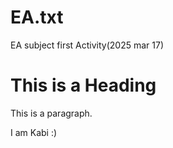 # EA.txt
EA subject first Activity(2025 mar 17)
<html>
<head>

</head>
<body>

<h1>This is a Heading</h1>
<p>This is a paragraph.</p>
 I am Kabi :)
</body>
</html
